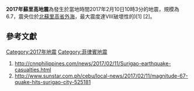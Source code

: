 **2017年蘇里高地震**為發生於當地時間2017年2月10日10時3分的地震，規模為6.7，震央位於[北蘇里高省外海](https://zh.wikipedia.org/wiki/北蘇里高省 "wikilink")，最大震度達VII(破壞性的)\[1\]
\[2\]。

## 參考文獻

[Category:2017年地震](https://zh.wikipedia.org/wiki/Category:2017年地震 "wikilink")
[Category:菲律賓地震](https://zh.wikipedia.org/wiki/Category:菲律賓地震 "wikilink")

1.  <http://cnnphilippines.com/news/2017/02/11/Surigao-earthquake-casualties.html>
2.  <http://www.sunstar.com.ph/cebu/local-news/2017/02/11/magnitude-67-quake-hits-surigao-city-525181>